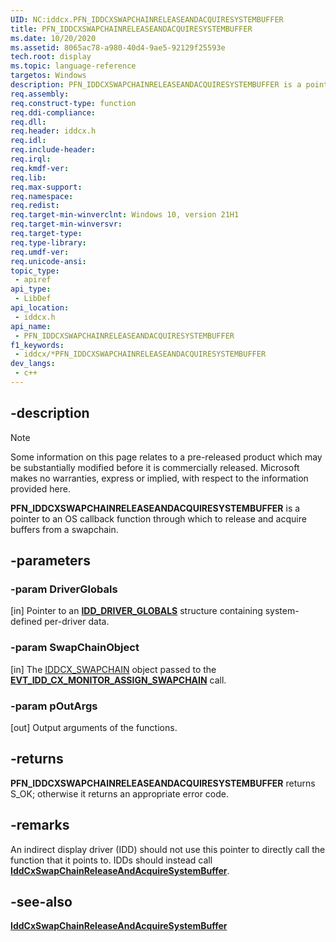 ```yaml
---
UID: NC:iddcx.PFN_IDDCXSWAPCHAINRELEASEANDACQUIRESYSTEMBUFFER
title: PFN_IDDCXSWAPCHAINRELEASEANDACQUIRESYSTEMBUFFER
ms.date: 10/20/2020
ms.assetid: 8065ac78-a980-40d4-9ae5-92129f25593e
tech.root: display
ms.topic: language-reference
targetos: Windows
description: PFN_IDDCXSWAPCHAINRELEASEANDACQUIRESYSTEMBUFFER is a pointer to an OS callback function through which to release and acquire buffers from a swapchain.
req.assembly: 
req.construct-type: function
req.ddi-compliance: 
req.dll: 
req.header: iddcx.h
req.idl: 
req.include-header: 
req.irql: 
req.kmdf-ver: 
req.lib: 
req.max-support: 
req.namespace: 
req.redist: 
req.target-min-winverclnt: Windows 10, version 21H1
req.target-min-winversvr: 
req.target-type: 
req.type-library: 
req.umdf-ver: 
req.unicode-ansi: 
topic_type:
 - apiref
api_type:
 - LibDef
api_location:
 - iddcx.h
api_name:
 - PFN_IDDCXSWAPCHAINRELEASEANDACQUIRESYSTEMBUFFER
f1_keywords:
 - iddcx/*PFN_IDDCXSWAPCHAINRELEASEANDACQUIRESYSTEMBUFFER
dev_langs:
 - c++
---
```


## -description

> [!NOTE]
> Some information on this page relates to a pre-released product which may be substantially modified before it is commercially released. Microsoft makes no warranties, express or implied, with respect to the information provided here.

**PFN_IDDCXSWAPCHAINRELEASEANDACQUIRESYSTEMBUFFER** is a pointer to an OS callback function through which to release and acquire buffers from a swapchain.

## -parameters

### -param DriverGlobals

[in] Pointer to an [**IDD_DRIVER_GLOBALS**](/windows-hardware/drivers/ddi/iddcx/ns-iddcx-idd_driver_globals) structure containing system-defined per-driver data.

### -param SwapChainObject

[in] The [IDDCX_SWAPCHAIN](/windows-hardware/drivers/display/iddcx-objects) object passed to the [**EVT_IDD_CX_MONITOR_ASSIGN_SWAPCHAIN**](nc-iddcx-evt_idd_cx_monitor_assign_swapchain.md) call.

### -param pOutArgs

[out] Output arguments of the functions.

## -returns

**PFN_IDDCXSWAPCHAINRELEASEANDACQUIRESYSTEMBUFFER** returns S_OK; otherwise it returns an appropriate error code.

## -remarks

An indirect display driver (IDD) should not use this pointer to directly call the function that it points to. IDDs should instead call [**IddCxSwapChainReleaseAndAcquireSystemBuffer**](nc-iddcx-pfn_iddcxswapchainreleaseandacquiresystembuffer.md).

## -see-also

[**IddCxSwapChainReleaseAndAcquireSystemBuffer**](nc-iddcx-pfn_iddcxswapchainreleaseandacquiresystembuffer.md)
